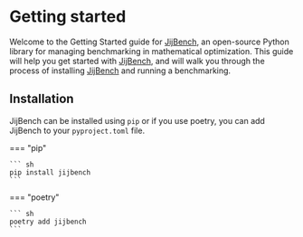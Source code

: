 # Getting started

Welcome to the Getting Started guide for [JijBench], an open-source Python library for managing benchmarking in mathematical optimization.
This guide will help you get started with [JijBench], and will walk you through the process of installing [JijBench] and running a benchmarking.

  [JijBench]: https://github.com/Jij-Inc/JijBench

## Installation

JijBench can be installed using `pip` or if you use poetry, you can add JijBench to your `pyproject.toml` file.

=== "pip"

    ``` sh
    pip install jijbench
    ```

=== "poetry"

    ``` sh
    poetry add jijbench
    ```
